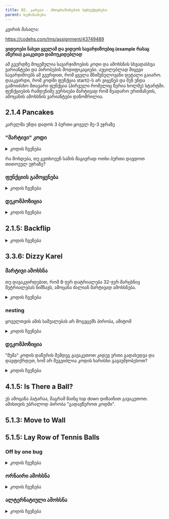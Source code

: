 ```yaml
---
title: 02. კარელი - პროგრამირების სტრუქტურები
parent: სემინარები
---
```



კვირის მასალა:

<https://codehs.com/lms/assignment/43749489>

**ვიდეოები ნახეთ ყველამ და ვიდეოს სავარჯიშოებიც (example რასაც აწერია) გააკეთეთ დამოუკიდებლად**

ამ გვერდზე მოცემულია სავარჯიშოების კოდი და ამოხსნის სხვადასხვა ვარიანტები და პირობების მოდიფიკაციები. აუცილებლად მიყევი სავარჯიშოებს ამ გვერდით, რომ ყველა მნიშვნელოვანი დეტალი გაიარო. დააკვირდი, რომ კოდში ფუნქცია start()-ს არ ვიყენებ და შენ უნდა გამოიძახო მთავარი ფუნქცია (პირველი რომელიც წერია ხოლმე) სტარტში. ფუნქციების რამდენიმე ვერსიები მარტივად რომ შეადარო ერთმანეთს, ამოცანის ამოხსნის ვარიანტები დანომრილია.

## 2.1.4 Pancakes
კარელმა უნდა დადოს 3 ბურთი ყოველ მე-3 უჯრაზე

### "მარტივი" კოდი

<details>
<summary>კოდის ჩვენება</summary>

```js
function pancakes1() {
    move();
    putBall();
    putBall();
    putBall();
    move();
    move();
    putBall();
    putBall();
    putBall();
    move();
    move();
    putBall();
    putBall();
    putBall();
    move();
    move();
}
```
</details>

რა მოხდება, თუ გვთხოვენ სამის მაგივრად ოთხი ბურთი დავდოთ თითოეულ უჯრაზე?


### ფუნქციის გამოყენება
<details>

<summary>კოდის ჩვენება</summary>

```js
function pancakesWithFunction() {
    makePancake();
    makePancake();
    makePancake();
}

function makePancake() {
    move();
    putBall();
    putBall();
    putBall();
    move();
}
```
</details>

### დეკომპოზიცია
<details>

<summary>კოდის ჩვენება</summary>

```js
function pancakesDecomposed() {
    makePancake();
    makePancake();
    makePancake();
}

function makePancake() {
    move();
    putBalls();
    move();
}

function putBalls() {
    putBall();
    putBall();
    putBall();
}
```
</details>



## 2.1.5: Backflip
<details>

<summary>კოდის ჩვენება</summary>

```js
function backFlip() {
    moveAndBackFlip();
    moveAndBackFlip();
}

function moveAndBackFlip() {
    move();
    move();
    doBackFlip();
}
function doBackFlip() {
    turnLeft();
    turnLeft();
    turnLeft();
    turnLeft();
}
```
</details>


## 3.3.6: Dizzy Karel
### მარტივი ამოხსნა
თუ დავაკვირდებით, რომ 8-ჯერ დატრიალება 32-ჯერ მარცხნივ შეტრიალებას ნიშნავს, ამოცანა ძალიან მარტივად ამოხსნება.

<details>

<summary>კოდის ჩვენება</summary>

```js

function dizzySimple() {
    for (var i = 0; i < 32; i++) {
        turnLeft();
    }
    move();
}
```
</details>

### nesting
ყოველთვის ამის საშუალებას არ მოგვცემს პირობა, ამიტომ 
<details>

<summary>კოდის ჩვენება</summary>

```js
function dizzyNested() {
    for (var i = 0; i < 8; i++) {
        for (var i = 0; i < 4; i++) {
            turnLeft();
        }
    }
}
```
</details>

### დეკომპოზიცია
"მუშა" კოდის დაწერის შემდეგ გავაკეთოთ კიდევ ერთი გადახედვა და დავფიქრდეთ, ხომ არ შეგვიძლია კოდის ხარისხი გავაუმჯობესოთ?

<details>

<summary>კოდის ჩვენება</summary>

```js
function dizzyDecomposed() {
    for (var i = 0; i < 8; i++) {
        backFlip();
    }
}

function backFlip() {
    for (var i = 0; i < 4; i++) {
        turnLeft();
    }
}
```
</details>

## 4.1.5: Is There a Ball?
ეს ამოცანა პატარაა, მაგრამ მაინც top down დიზაინით გავაკეთოთ. ამისთვის უბრალოდ პირობა "გადავწეროთ კოდში".


## 5.1.3: Move to Wall

## 5.1.5: Lay Row of Tennis Balls

### Off by one bug
<details>

<summary>კოდის ჩვენება</summary>

```js
function fillLineBuggy(){
    while(frontIsClear()) {
        putBall();
        move();
    }
}
```
</details>

### ორნაირი ამოხსნა
<details>

<summary>კოდის ჩვენება</summary>

```js
function fillLine1() {
    putBall();
    while(noBallsPresent()) {
        move();
        putBall();
    }
}

function fillLine2() {
    while(noBallsPresent()) {
        putBall();
        move();
    }
    putBall();
}
```

</details>


### ალტერნატიული ამოხსნა
<details>

<summary>კოდის ჩვენება</summary>

```js
function fillLine3() {
    while(noBallsPresent()) {
        putBall();
        if (frontIsClear()) {
            move();
        }
    }
}
```
</details>






